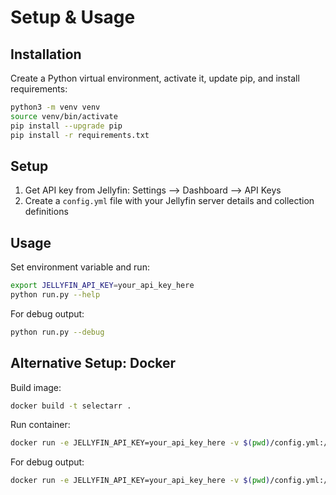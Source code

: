# Setup & Usage

## Installation

Create a Python virtual environment, activate it, update pip, and install requirements:

```bash
python3 -m venv venv
source venv/bin/activate
pip install --upgrade pip
pip install -r requirements.txt
```

## Setup

1. Get API key from Jellyfin: Settings --> Dashboard --> API Keys
1. Create a `config.yml` file with your Jellyfin server details and collection definitions

## Usage

Set environment variable and run:

```bash
export JELLYFIN_API_KEY=your_api_key_here
python run.py --help
```

For debug output:

```bash
python run.py --debug
```

## Alternative Setup: Docker

Build image:

```bash
docker build -t selectarr .
```

Run container:

```bash
docker run -e JELLYFIN_API_KEY=your_api_key_here -v $(pwd)/config.yml:/app/config.yml selectarr
```

For debug output:

```bash
docker run -e JELLYFIN_API_KEY=your_api_key_here -v $(pwd)/config.yml:/app/config.yml selectarr --debug
```

